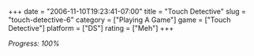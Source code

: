 +++
date = "2006-11-10T19:23:41-07:00"
title = "Touch Detective"
slug = "touch-detective-6"
category = ["Playing A Game"]
game = ["Touch Detective"]
platform = ["DS"]
rating = ["Meh"]
+++

<i>Progress: 100\%</i>